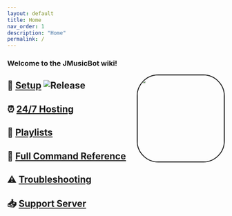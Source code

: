 ```yaml
---
layout: default
title: Home
nav_order: 1
description: "Home"
permalink: /
---
```


### Welcome to the **JMusicBot** wiki!

<img align="right" src="https://i.imgur.com/zrE80HY.png" style="border:2px solid;border-radius:50px;" height="200" width="200">

## 🔢 [Setup](/setup) ![Release](https://img.shields.io/github/release/jagrosh/MusicBot.svg)

## ⏰ [24/7 Hosting](/hosting)

## 📃 [Playlists](/playlists)

## 📜 [Full Command Reference](/commands)

## ⚠ [Troubleshooting](/troubleshooting)

## 📥 [Support Server](https://discord.gg/0p9LSGoRLu6Pet0k)
